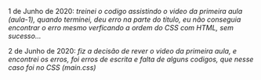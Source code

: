 <p>1 de Junho de 2020: <i>treinei o codigo assistindo o video da primeira aula (aula-1), quando terminei, deu erro na parte
do titulo, eu não conseguia encontrar o erro mesmo verficando a ordem do CSS com HTML, sem sucesso...</i></p>

<p>2 de Junho de 2020: <i>fiz a decisão de rever o video da primeira aula, e encontrei os erros, foi erros de escrita
  e falta de alguns codigos, que nesse caso foi no CSS (main.css)</i></p>
